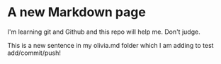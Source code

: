 # A new Markdown page

I'm learning git and Github and this repo will help me. Don't judge.

This is a new sentence in my olivia.md folder which I am adding to test add/commit/push!
